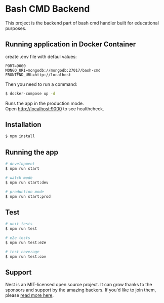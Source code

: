 # Bash CMD Backend

This project is the backend part of bash cmd handler built for educational purposes.

## Running application in Docker Container
create .env file with defaul values: 

```
PORT=9000
MONGO_URI=mongodb://mongodb:27017/bash-cmd
FRONTEND_URL=http://localhost
```
Then you need to run a command:
```bash
$ docker-compose up -d
```

Runs the app in the production mode.\
Open [http://localhost:9000](http://localhost:9000) to see healthcheck.

## Installation

```bash
$ npm install
```

## Running the app

```bash
# development
$ npm run start

# watch mode
$ npm run start:dev

# production mode
$ npm run start:prod
```

## Test

```bash
# unit tests
$ npm run test

# e2e tests
$ npm run test:e2e

# test coverage
$ npm run test:cov
```

## Support

Nest is an MIT-licensed open source project. It can grow thanks to the sponsors and support by the amazing backers. If you'd like to join them, please [read more here](https://docs.nestjs.com/support).


